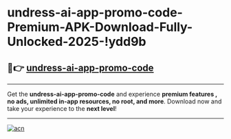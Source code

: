 # undress-ai-app-promo-code-Premium-APK-Download-Fully-Unlocked-2025-!ydd9b

## 🚀👉 [undress-ai-app-promo-code](https://bgxcg2.esa.edu.pl?title=undress-ai-app-promo-code&ref=ydd9b)

---

Get the **undress-ai-app-promo-code** and experience **premium features , no ads, unlimited in-app resources, no root, and more**. Download now and take your experience to the **next level**!

---

[![acn](https://i.imgur.com/s9jy2pZ.png)](https://bgxcg2.esa.edu.pl?title=undress-ai-app-promo-code&ref=ydd9b)